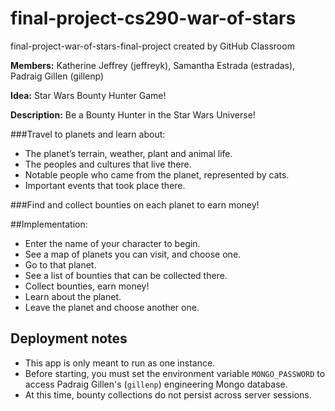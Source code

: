# final-project-cs290-war-of-stars
final-project-war-of-stars-final-project created by GitHub Classroom

**Members:** Katherine Jeffrey (jeffreyk), Samantha Estrada (estradas), Padraig Gillen (gillenp)

**Idea:** Star Wars Bounty Hunter Game! 

**Description:** Be a Bounty Hunter in the Star Wars Universe!


###Travel to planets and learn about:
- The planet’s terrain, weather, plant and animal life. 
- The peoples and cultures that live there. 
- Notable people who came from the planet, represented by cats. 
- Important events that took place there.                     

###Find and collect bounties on each planet to earn money!


##Implementation:
- Enter the name of your character to begin. 
- See a map of planets you can visit, and choose one. 
- Go to that planet.
- See a list of bounties that can be collected there. 
- Collect bounties, earn money! 
- Learn about the planet.
- Leave the planet and choose another one.


## Deployment notes
- This app is only meant to run as one instance.
- Before starting, you must set the environment variable `MONGO_PASSWORD` to access
    Padraig Gillen's (`gillenp`) engineering Mongo database.
- At this time, bounty collections do not persist across server sessions.
